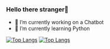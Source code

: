 ### Hello there stranger👋
- 🔭 I’m currently working on a Chatbot
- 🌱 I’m currently learning Python

[![Top Langs](https://github-readme-stats.vercel.app/api/top-langs/?username=Rosidvas&layout=donut)](https://github.com/Rosidvas)
[![Top Langs](https://github-readme-stats.vercel.app/api/top-langs/?username=tanaskovicdavid&layout=donut)](https://github.com/tanaskovicdavid)
<!--
**Rosidvas/Rosidvas** is a ✨ _special_ ✨ repository because its `README.md` (this file) appears on your GitHub profile.


Here are some ideas to get you started:

- 🔭 I’m currently working on ...
- 🌱 I’m currently learning ...
- 👯 I’m looking to collaborate on ...
- 🤔 I’m looking for help with ...
- 💬 Ask me about ...
- 📫 How to reach me: ...
- 😄 Pronouns: ...
- ⚡ Fun fact: ...
-->
